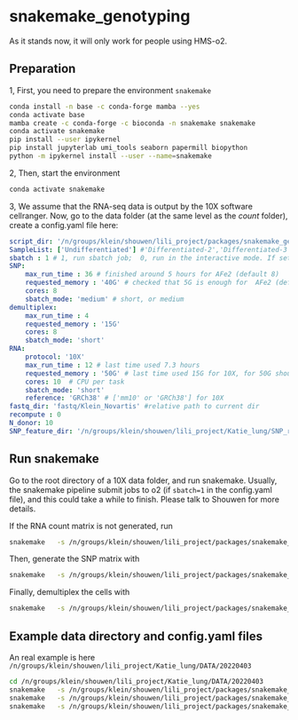 # snakemake_genotyping
As it stands now, it will only work for people using HMS-o2. 

## Preparation
1, First, you need to prepare the environment `snakemake`
```bash
conda install -n base -c conda-forge mamba --yes
conda activate base
mamba create -c conda-forge -c bioconda -n snakemake snakemake
conda activate snakemake
pip install --user ipykernel
pip install jupyterlab umi_tools seaborn papermill biopython
python -m ipykernel install --user --name=snakemake
```

2, Then, start the environment
```bash
conda activate snakemake
```

3, We assume that the RNA-seq data is output by the 10X software cellranger. Now, go to the data folder (at the same level as the *count* folder), create a config.yaml file here: 

```yaml
script_dir: '/n/groups/klein/shouwen/lili_project/packages/snakemake_genotyping/source'
SampleList: ['Undifferentiated'] #'Differentiated-2','Differentiated-3'] #,] # 'Differentiated-1'] #,] # the fastq files should be named as f'{Sample}_S1_L001_R1_001.fastq.gz'
sbatch : 1 # 1, run sbatch job;  0, run in the interactive mode. If set to be 1, expect error from file latency, as the sbatch job would take a while to finish
SNP:
    max_run_time : 36 # finished around 5 hours for AFe2 (default 8)
    requested_memory : '40G' # checked that 5G is enough for  AFe2 (default 5G)
    cores: 8
    sbatch_mode: 'medium' # short, or medium
demultiplex:
    max_run_time : 4 
    requested_memory : '15G' 
    cores: 8
    sbatch_mode: 'short'
RNA:
    protocol: '10X'
    max_run_time : 12 # last time used 7.3 hours
    requested_memory : '50G' # last time used 15G for 10X, for 50G should be safe.
    cores: 10  # CPU per task
    sbatch_mode: 'short'
    reference: 'GRCh38' # ['mm10' or 'GRCh38'] for 10X
fastq_dir: 'fastq/Klein_Novartis' #relative path to current dir
recompute : 0
N_donor: 10
SNP_feature_dir: '/n/groups/klein/shouwen/lili_project/Katie_lung/SNP_reference/genome1K.phase3.SNP_AF5e4.chr1toX.hg38.vcf.gz' #'/n/groups/klein/shouwen/lili_project/Katie_lung/SNP_reference/genome1K.phase3.SNP_AF5e2.chr1toX.hg38.vcf.gz'
```

## Run snakemake
Go to the root directory of a 10X data folder, and run snakemake. Usually, the snakemake pipeline submit jobs to o2 (if `sbatch=1` in the config.yaml file), and this could take a while to finish. Please talk to Shouwen for more details. 

If the RNA count matrix is not generated, run
```bash
snakemake   -s /n/groups/klein/shouwen/lili_project/packages/snakemake_multiomics/snakefile_RNA.py --configfile config.yaml  --config script_dir=/n/groups/klein/shouwen/lili_project/packages/snakemake_multiomics/source --cores 1 
```

Then, generate the SNP matrix with
```bash
snakemake   -s /n/groups/klein/shouwen/lili_project/packages/snakemake_genotyping/snakemake_SNP_generation.py --configfile config.yaml  --cores 4 
```

Finally, demultiplex the cells with
```bash
snakemake   -s /n/groups/klein/shouwen/lili_project/packages/snakemake_genotyping/snakemake_demultiplex.py --configfile config.yaml  --cores 4 
```


## Example data directory and config.yaml files
An real example is here `/n/groups/klein/shouwen/lili_project/Katie_lung/DATA/20220403`
```bash
cd /n/groups/klein/shouwen/lili_project/Katie_lung/DATA/20220403
snakemake   -s /n/groups/klein/shouwen/lili_project/packages/snakemake_multiomics/snakefile_RNA.py --configfile config.yaml  --config script_dir=/n/groups/klein/shouwen/lili_project/packages/snakemake_multiomics/source --cores 1 
snakemake   -s /n/groups/klein/shouwen/lili_project/packages/snakemake_genotyping/snakemake_SNP_generation.py --configfile config.yaml  --cores 4 
snakemake   -s /n/groups/klein/shouwen/lili_project/packages/snakemake_genotyping/snakemake_demultiplex.py --configfile config.yaml  --cores 4 
```
